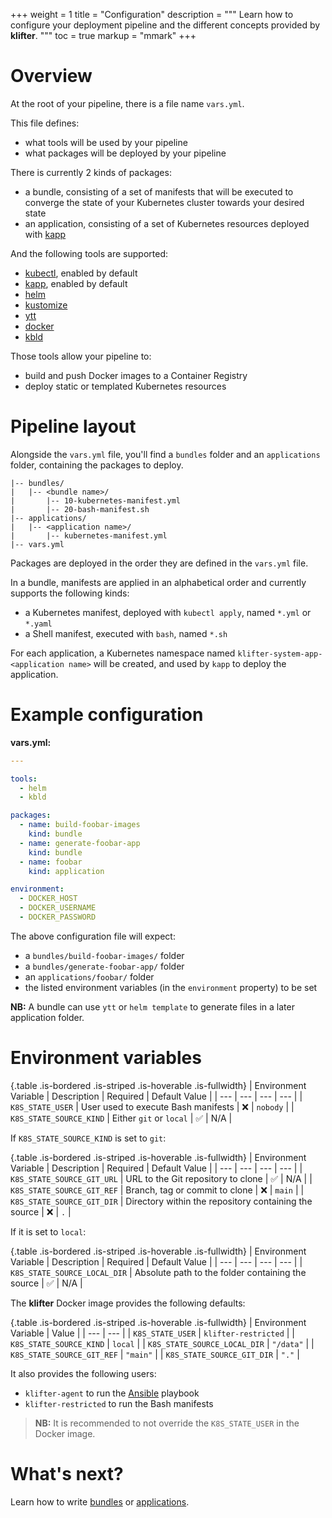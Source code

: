 +++
weight = 1
title = "Configuration"
description = """
Learn how to configure your deployment pipeline and the different concepts
provided by **klifter**.
"""
toc = true
markup = "mmark"
+++

# Overview

At the root of your pipeline, there is a file name `vars.yml`.

This file defines:

 - what tools will be used by your pipeline
 - what packages will be deployed by your pipeline

There is currently 2 kinds of packages:

 - a bundle, consisting of a set of manifests that will be executed to converge
   the state of your Kubernetes cluster towards your desired state
 - an application, consisting of a set of Kubernetes resources deployed with
   [kapp](https://carvel.dev/kapp)

And the following tools are supported:

 - [kubectl](https://kubernetes.io/docs/reference/kubectl/overview/), enabled by default
 - [kapp](https://carvel.dev/kapp), enabled by default
 - [helm](https://helm.sh)
 - [kustomize](https://kustomize.io)
 - [ytt](https://carvel.dev/ytt)
 - [docker](https://docker.com)
 - [kbld](https://carvel.dev/kbld)

Those tools allow your pipeline to:

 - build and push Docker images to a Container Registry
 - deploy static or templated Kubernetes resources

# Pipeline layout

Alongside the `vars.yml` file, you'll find a `bundles` folder and an
`applications` folder, containing the packages to deploy.

```
|-- bundles/
|   |-- <bundle name>/
|       |-- 10-kubernetes-manifest.yml
|       |-- 20-bash-manifest.sh
|-- applications/
|   |-- <application name>/
|       |-- kubernetes-manifest.yml
|-- vars.yml
```

Packages are deployed in the order they are defined in the `vars.yml` file.

In a bundle, manifests are applied in an alphabetical order and currently
supports the following kinds:

 - a Kubernetes manifest, deployed with `kubectl apply`, named `*.yml` or `*.yaml`
 - a Shell manifest, executed with `bash`, named `*.sh`

For each application, a Kubernetes namespace named
`klifter-system-app-<application name>` will be created, and used by `kapp` to
deploy the application.

# Example configuration

**vars.yml:**

```yaml
---

tools:
  - helm
  - kbld

packages:
  - name: build-foobar-images
    kind: bundle
  - name: generate-foobar-app
    kind: bundle
  - name: foobar
    kind: application

environment:
  - DOCKER_HOST
  - DOCKER_USERNAME
  - DOCKER_PASSWORD
```

The above configuration file will expect:

 - a `bundles/build-foobar-images/` folder
 - a `bundles/generate-foobar-app/` folder
 - an `applications/foobar/` folder
 - the listed environment variables (in the `environment` property) to be set

**NB:** A bundle can use `ytt` or `helm template` to generate files in a later
application folder.

# Environment variables

{.table .is-bordered .is-striped .is-hoverable .is-fullwidth}
| Environment Variable | Description | Required | Default Value |
| --- | --- | --- | --- |
| `K8S_STATE_USER` | User used to execute Bash manifests | ❌ | `nobody` |
| `K8S_STATE_SOURCE_KIND` | Either `git` or `local` | ✅ | N/A |

If `K8S_STATE_SOURCE_KIND` is set to `git`:

{.table .is-bordered .is-striped .is-hoverable .is-fullwidth}
| Environment Variable | Description | Required | Default Value |
| --- | --- | --- | --- |
| `K8S_STATE_SOURCE_GIT_URL` | URL to the Git repository to clone | ✅ | N/A |
| `K8S_STATE_SOURCE_GIT_REF` | Branch, tag or commit to clone | ❌  | `main` |
| `K8S_STATE_SOURCE_GIT_DIR` | Directory within the repository containing the source | ❌ | `.` |

If it is set to `local`:

{.table .is-bordered .is-striped .is-hoverable .is-fullwidth}
| Environment Variable | Description | Required | Default Value |
| --- | --- | --- | --- |
| `K8S_STATE_SOURCE_LOCAL_DIR` | Absolute path to the folder containing the source | ✅ | N/A |

The **klifter** Docker image provides the following defaults:

{.table .is-bordered .is-striped .is-hoverable .is-fullwidth}
| Environment Variable | Value |
| --- | --- |
| `K8S_STATE_USER` | `klifter-restricted` |
| `K8S_STATE_SOURCE_KIND` | `local` |
| `K8S_STATE_SOURCE_LOCAL_DIR` | `"/data"` |
| `K8S_STATE_SOURCE_GIT_REF` | `"main"` |
| `K8S_STATE_SOURCE_GIT_DIR` | `"."` |

It also provides the following users:

 - `klifter-agent` to run the [Ansible](https://ansible.com) playbook
 - `klifter-restricted` to run the Bash manifests

> **NB:** It is recommended to not override the `K8S_STATE_USER` in the Docker
> image.

# What's next?

Learn how to write [bundles](/docs/tutorials/bundles/) or
[applications](/docs/tutorials/applications/).
